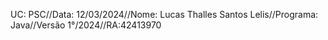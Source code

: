 UC: PSC//Data: 12/03/2024//Nome: Lucas Thalles Santos Lelis//Programa: Java//Versão 1°/2024//RA:42413970
